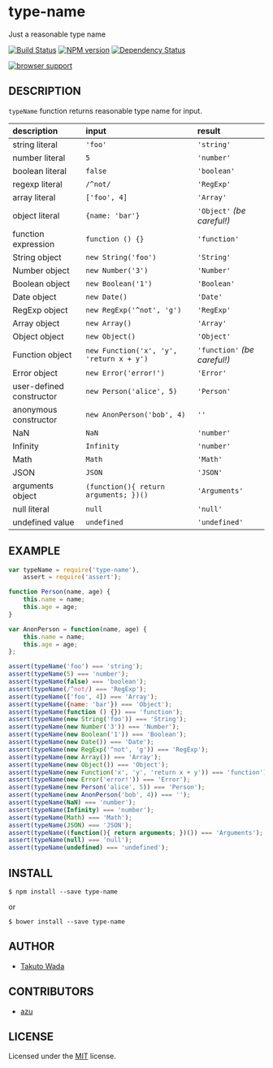 type-name
================================

Just a reasonable type name

[![Build Status](https://travis-ci.org/twada/type-name.svg?branch=master)](https://travis-ci.org/twada/type-name)
[![NPM version](https://badge.fury.io/js/type-name.svg)](http://badge.fury.io/js/type-name)
[![Dependency Status](https://gemnasium.com/twada/type-name.svg)](https://gemnasium.com/twada/type-name)

[![browser support](https://ci.testling.com/twada/type-name.png)](https://ci.testling.com/twada/type-name)


DESCRIPTION
---------------------------------------

`typeName` function returns reasonable type name for input.

| description    | input   | result      |
|:---------------|:--------|:------------|
| string literal | `'foo'` | `'string'` |
| number literal | `5` | `'number'` |
| boolean literal | `false` | `'boolean'` |
| regexp literal | `/^not/` | `'RegExp'` |
| array literal | `['foo', 4]` | `'Array'` |
| object literal | `{name: 'bar'}` | `'Object'` *(be careful!)* |
| function expression | `function () {}` | `'function'` |
| String object | `new String('foo')` | `'String'` |
| Number object | `new Number('3')` | `'Number'` |
| Boolean object |`new Boolean('1')` | `'Boolean'` |
| Date object | `new Date()` | `'Date'` |
| RegExp object | `new RegExp('^not', 'g')` | `'RegExp'` |
| Array object | `new Array()` | `'Array'` |
| Object object | `new Object()` | `'Object'` |
| Function object | `new Function('x', 'y', 'return x + y')` | `'function'` *(be careful!)* |
| Error object | `new Error('error!')` | `'Error'` |
| user-defined constructor | `new Person('alice', 5)` | `'Person'` |
| anonymous constructor | `new AnonPerson('bob', 4)` | `''` |
| NaN | `NaN` | `'number'` |
| Infinity | `Infinity` | `'number'` |
| Math | `Math` | `'Math'` |
| JSON | `JSON` | `'JSON'` |
| arguments object | `(function(){ return arguments; })()` | `'Arguments'` |
| null literal | `null` | `'null'` |
| undefined value | `undefined` | `'undefined'` |


EXAMPLE
---------------------------------------

```javascript
var typeName = require('type-name'),
    assert = require('assert');

function Person(name, age) {
    this.name = name;
    this.age = age;
}

var AnonPerson = function(name, age) {
    this.name = name;
    this.age = age;
};

assert(typeName('foo') === 'string');
assert(typeName(5) === 'number');
assert(typeName(false) === 'boolean');
assert(typeName(/^not/) === 'RegExp');
assert(typeName(['foo', 4]) === 'Array');
assert(typeName({name: 'bar'}) === 'Object');
assert(typeName(function () {}) === 'function');
assert(typeName(new String('foo')) === 'String');
assert(typeName(new Number('3')) === 'Number');
assert(typeName(new Boolean('1')) === 'Boolean');
assert(typeName(new Date()) === 'Date');
assert(typeName(new RegExp('^not', 'g')) === 'RegExp');
assert(typeName(new Array()) === 'Array');
assert(typeName(new Object()) === 'Object');
assert(typeName(new Function('x', 'y', 'return x + y')) === 'function');
assert(typeName(new Error('error!')) === 'Error');
assert(typeName(new Person('alice', 5)) === 'Person');
assert(typeName(new AnonPerson('bob', 4)) === '');
assert(typeName(NaN) === 'number');
assert(typeName(Infinity) === 'number');
assert(typeName(Math) === 'Math');
assert(typeName(JSON) === 'JSON');
assert(typeName((function(){ return arguments; })()) === 'Arguments');
assert(typeName(null) === 'null');
assert(typeName(undefined) === 'undefined');
```


INSTALL
---------------------------------------

    $ npm install --save type-name

or

    $ bower install --save type-name


AUTHOR
---------------------------------------
* [Takuto Wada](http://github.com/twada)


CONTRIBUTORS
---------------------------------------
* [azu](https://github.com/azu)


LICENSE
---------------------------------------
Licensed under the [MIT](http://twada.mit-license.org/) license.
